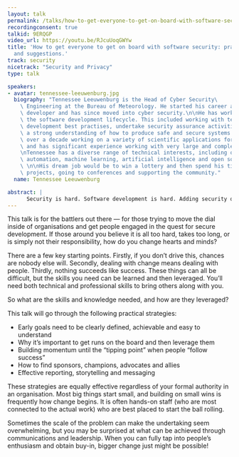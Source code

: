 ```yaml
---
layout: talk
permalink: /talks/how-to-get-everyone-to-get-on-board-with-software-security-practical-tips-and-suggestions
recordingconsent: true
talkid: 9ERQGP
video_url: https://youtu.be/RJcuUoqGWYw
title: 'How to get everyone to get on board with software security: practical tips
  and suggestions.'
track: security
nicetrack: "Security and Privacy"
type: talk

speakers:
- avatar: tennessee-leeuwenburg.jpg
  biography: "Tennessee Leeuwenburg is the Head of Cyber Security\
    \ Engineering at the Bureau of Meteorology. He started his career as a software\
    \ developer and has since moved into cyber security.\n\nHe has worked on securing\
    \ the software development lifecycle. This included working with teams to adopt\
    \ development best practises, undertake security assurance activities and develop\
    \ a strong understanding of how to produce safe and secure systems. \n\nHe spent\
    \ over a decade working on a variety of scientific applications for weather forecasting,\
    \ and has significant experience working with very large and complex data sets.\n\
    \nTennessee has a diverse range of technical interests, including quality code,\
    \ automation, machine learning, artificial intelligence and open source software.\
    \ \n\nHis dream job would be to win a lottery and then spend his time on moon-shot\
    \ projects, going to conferences and supporting the community."
  name: Tennessee Leeuwenburg

abstract: | 
      Security is hard. Software development is hard. Adding security objectives to development projects can seem overwhelming and is an often-overlooked aspect of cybersecurity. This talk will give you the tools, techniques and knowledge needed to get traction and bring people on board.
---
```


This talk is for the battlers out there — for those trying to move the dial inside of organisations and get people engaged in the quest for secure development. If those around you believe it is all too hard, takes too long, or is simply not their responsibility, how do you change hearts and minds?
 
There are a few key starting points. Firstly, if you don’t drive this, chances are nobody else will. Secondly, dealing with change means dealing with people. Thirdly, nothing succeeds like success. These things can all be difficult, but the skills you need can be learned and then leveraged. You’ll need both technical and professional skills to bring others along with you.
 
So what are the skills and knowledge needed, and how are they leveraged? 
 
This talk will go through the following practical strategies:

- Early goals need to be clearly defined, achievable and easy to understand
- Why it’s important to get runs on the board and then leverage them
- Building momentum until the “tipping point” when people “follow success”
- How to find sponsors, champions, advocates and allies
- Effective reporting, storytelling and messaging
 
These strategies are equally effective regardless of your formal authority in an organisation. Most big things start small, and building on small wins is frequently how change begins. It is often hands-on staff (who are most connected to the actual work) who are best placed to start the ball rolling. 
 
Sometimes the scale of the problem can make the undertaking seem overwhelming, but you may be surprised at what can be achieved through communications and leadership. When you can fully tap into people’s enthusiasm and obtain buy-in, bigger change just might be possible!
